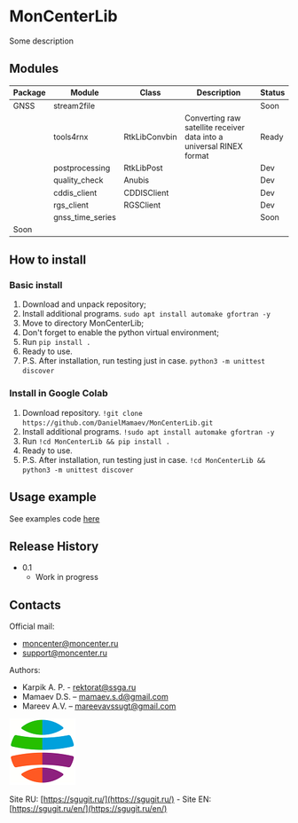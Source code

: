 # MonCenterLib

Some description

## Modules

|Package|Module|Class|Description|Status|
|---|---|---|---|---|
|GNSS|stream2file| | |Soon |
| |tools4rnx|RtkLibConvbin|Converting raw satellite receiver data into a universal RINEX format| Ready|
| |postprocessing|RtkLibPost| |Dev|
| |quality_check|Anubis| |Dev|
| |cddis_client|CDDISClient| |Dev|
| |rgs_client|RGSClient| |Dev|
| |gnss_time_series|| |Soon|
|Soon|| | |

## How to install
### Basic install

1. Download and unpack repository;
2. Install additional programs. `sudo apt install automake gfortran -y`
3. Move to directory MonCenterLib;
4. Don't forget to enable the python virtual environment;
5. Run `pip install .`
6. Ready to use.
7. P.S. After installation, run testing just in case. `python3 -m unittest discover`

### Install in Google Colab

1. Download repository. `!git clone https://github.com/DanielMamaev/MonCenterLib.git`
2. Install additional programs. `!sudo apt install automake gfortran -y`
3. Run `!cd MonCenterLib && pip install .`
4. Ready to use.
7. P.S. After installation, run testing just in case. `!cd MonCenterLib && python3 -m unittest discover`

## Usage example

See examples code [here](examples/)

## Release History

* 0.1
    * Work in progress

## Contacts
Official mail:
+ moncenter@moncenter.ru
+ support@moncenter.ru

Authors:
- Karpik A. P. - rektorat@ssga.ru
- Mamaev D.S. – mamaev.s.d@gmail.com
- Mareev A.V. – mareevavssugt@gmail.com

![](ssugt.png)

Site RU: [https://sgugit.ru/](https://sgugit.ru/) - Site EN: [https://sgugit.ru/en/](https://sgugit.ru/en/)